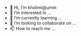 - 👋 Hi, I’m kholimi@umm
- 👀 I’m interested in ...
- 🌱 I’m currently learning ...
- 💞️ I’m looking to collaborate on ...
- 📫 How to reach me ...

<!---
kholimi-umm/kholimi-umm is a ✨ special ✨ repository because its `README.md` (this file) appears on your GitHub profile.
You can click the Preview link to take a look at your changes.
--->
